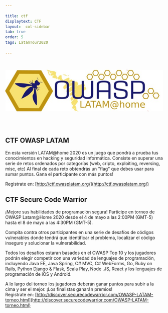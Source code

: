 ```yaml
---

title: ctf
displaytext: CTF
layout:  col-sidebar
tab: true
order: 5
tags: LatamTour2020

---
```

<br>
<p align="center">
  <img src="assets/images/LatamAtHome.jpg">
</p>
<br><br>

## CTF OWASP LATAM
En esta versión LATAM@home 2020 es un juego que pondrá a prueba tus conocimientos en hacking y seguridad informática. Consiste en superar una serie de retos ordenados por categorías (web, cripto, exploiting, reversing, misc, etc) Al final de cada reto obtendrás un "flag" que debes usar para sumar puntos. Gana el participante con más puntos!

Registrate en: [http://ctf.owasplatam.org/](http://ctf.owasplatam.org/)


## CTF Secure Code Warrior

¡Mejore sus habilidades de programación segura! Participe en torneo de OWASP Latam@Home 2020 desde el 4 de mayo a las 2:00PM (GMT-5) hasta el 8 de mayo a las 4:30PM (GMT-5). 

Compita contra otros participantes en una serie de desafíos de códigos vulnerables donde tendrá que identificar el problema, localizar el código inseguro y solucionar la vulnerabilidad.

Todos los desafíos estaran basados en el OWASP Top 10 y los jugadores podrán elegir competir con una variedad de lenguajes de programación, incluyendo Java EE, Java Spring, C# MVC, C# WebForms, Go, Ruby on Rails, Python Django & Flask, Scala Play, Node .JS, React y los lenguajes de programación de iOS y Android.

A lo largo del torneo los jugadores deberán ganar puntos para subir a la cima y ser el mejor. ¡Los finalistas ganarán premios!
<br>
Registrate en: [http://discover.securecodewarrior.com/OWASP-LATAM-torneo.html](http://discover.securecodewarrior.com/OWASP-LATAM-torneo.html)
